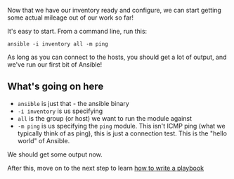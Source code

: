 Now that we have our inventory ready and configure, we can start getting some actual mileage out of our work so far!

It's easy to start.  From a command line, run this:

`ansible -i inventory all -m ping`

As long as you can connect to the hosts, you should get a lot of output, and we've run our first bit of Ansible!

## What's going on here
* `ansible` is just that - the ansible binary
* `-i inventory` is us specifying 
* `all` is the group (or host) we want to run the module against
* `-m ping` is us specifying the `ping` module.  This isn't ICMP ping (what we typically think of as ping), this is just
a connection test.  This is the "hello world" of Ansible.


We should get some output now.

After this, move on to the next step to learn [how to write a playbook]()